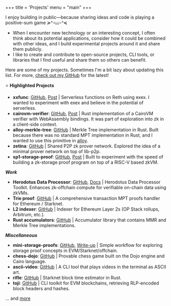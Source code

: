 +++
title = 'Projects'
menu = "main"
+++

I enjoy building in public—because sharing ideas and code is playing a positive-sum game ≽^-⩊-^≼

- When I encounter new technology or an interesting concept, I often think about its potential applications, consider how it could be combined with other ideas, and I build experimental projects around it and share them publicly.
- I like to create and contribute to open-source projects, CLI tools, or libraries that I find useful and share them so others can benefit.

Here are some of my projects. Sometimes I'm a bit lazy about updating this list. For more, [check out my GitHub](https://github.com/rkdud007) for the latest!

⭐️ **Highlighted Projects**

- **xxfunc**: [GitHub](https://github.com/rkdud007/xxfunc), [Post](https://x.com/piapark_eth/status/1825051859985330598) | Serverless functions on Reth using exex. I wanted to experiment with exex and believe in the potential of serverless.
- **cairovm-verifier**: [GitHub](https://github.com/iosis-tech/cairovm-verifier), [Post](https://x.com/piapark_eth/status/1814387878660571496) | Rust implementation of a CairoVM verifier with WebAssembly bindings. It was part of exploration into zk in a client-side context.
- **alloy-merkle-tree**: [GitHub](https://github.com/rkdud007/alloy-merkle-tree) | Merkle Tree implementation in Rust. Built because there was no standard MPT implementation in Rust, and I wanted to use this primitive in [alloy](https://github.com/alloy-rs).
- **zetina**: [GitHub](https://github.com/iosis-tech/zetina) | Shared P2P zk prover network. Explored the idea of a minimal prover network on top of lib-p2p.
- **sp1-storage-proof**: [GitHub](https://github.com/rkdud007/sp1-storage-proof), [Post](https://x.com/jtguibas/status/1758227197654114791) | Built to experiment with the speed of building a zk-storage proof program on top of a RISC-V based zkVM.

**_Work_**

- **Herodotus Data Processor**: [GitHub](https://github.com/HerodotusDev/hdp), [Docs](https://docs.herodotus.dev/herodotus-docs/developers/data-processor) | Herodotus Data Processor Toolkit. Enhances zk-offchain compute for verifiable on-chain data using zkVMs.
- **Trie proof**: [GitHub](https://github.com/HerodotusDev/trie-proofs) | A comprehensive transaction MPT proofs handler for Ethereum / Starknet.
- **L2 indexer**: [GitHub](https://github.com/HerodotusDev/L2-indexer) | Indexer for Ethereum Layer 2s (OP Stack rollups, Arbitrum, etc.).
- **Rust accumulators**: [GitHub](https://github.com/HerodotusDev/rust-accumulators) | Accumulator library that contains MMR and Merkle Tree implementations.

**_Miscellaneous_**

- **mini-storage-proofs**: [GitHub](https://github.com/rkdud007/mini-storage-proofs), [Write-up](https://www.piapark.me/mini-storage-proofs) | Simple workflow for exploring storage proof concepts in EVM/Starknet/offchain.
- **chess-dojo**: [GitHub](https://github.com/rkdud007/chess-dojo) | Provable chess game built on the Dojo engine and Cairo language.
- **ascii-video**: [GitHub](https://github.com/rkdud007/ascii-video) | A CLI tool that plays videos in the terminal as ASCII art.
- **rifle**: [GitHub](https://github.com/rkdud007/rifle) | Starknet block time estimator in Rust.
- **toji**: [GitHub](https://github.com/rkdud007/toji) | CLI toolkit for EVM blockchains, retrieving RLP-encoded block headers and hashes.

... and [more](https://github.com/rkdud007)
